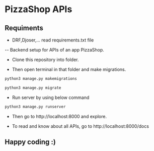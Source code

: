 # PizzaShop APIs

## Requiments
  - DRF,Djoser,... read requirements.txt file

-- Backend setup for APIs of an app PizzaShop.

- Clone this repository into folder.

- Then open terminal in that folder and make migrations.

```bash
python3 manage.py makemigrations
```

```bash
python3 manage.py migrate
```

- Run server by using below command

```bash
python3 manage.py runserver
```

- Then go to  http://localhost:8000  and explore.

- To read and know about all APIs, go to http://localhost:8000/docs

## Happy coding :)
